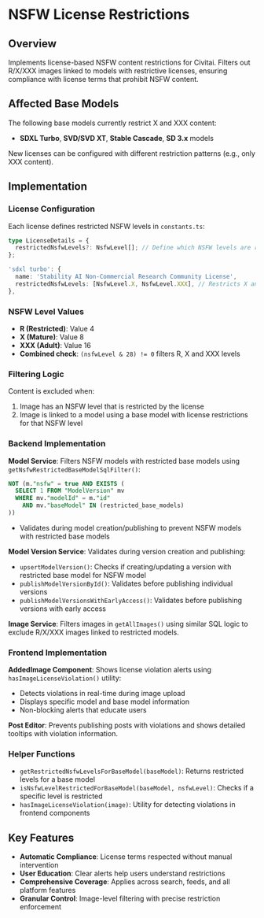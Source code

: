 # NSFW License Restrictions

## Overview

Implements license-based NSFW content restrictions for Civitai. Filters out R/X/XXX images linked to models with restrictive licenses, ensuring compliance with license terms that prohibit NSFW content.

## Affected Base Models

The following base models currently restrict X and XXX content:

- **SDXL Turbo**, **SVD/SVD XT**, **Stable Cascade**, **SD 3.x** models

New licenses can be configured with different restriction patterns (e.g., only XXX content).

## Implementation

### License Configuration

Each license defines restricted NSFW levels in `constants.ts`:

```typescript
type LicenseDetails = {
  restrictedNsfwLevels?: NsfwLevel[]; // Define which NSFW levels are restricted
};

'sdxl turbo': {
  name: 'Stability AI Non-Commercial Research Community License',
  restrictedNsfwLevels: [NsfwLevel.X, NsfwLevel.XXX], // Restricts X and XXX content
},
```

### NSFW Level Values

- **R (Restricted)**: Value 4
- **X (Mature)**: Value 8
- **XXX (Adult)**: Value 16
- **Combined check**: `(nsfwLevel & 28) != 0` filters R, X and XXX levels

### Filtering Logic

Content is excluded when:

1. Image has an NSFW level that is restricted by the license
2. Image is linked to a model using a base model with license restrictions for that NSFW level

### Backend Implementation

**Model Service**: Filters NSFW models with restricted base models using `getNsfwRestrictedBaseModelSqlFilter()`:

```sql
NOT (m."nsfw" = true AND EXISTS (
  SELECT 1 FROM "ModelVersion" mv
  WHERE mv."modelId" = m."id"
    AND mv."baseModel" IN (restricted_base_models)
))
```

- Validates during model creation/publishing to prevent NSFW models with restricted base models

**Model Version Service**: Validates during version creation and publishing:

- `upsertModelVersion()`: Checks if creating/updating a version with restricted base model for NSFW model
- `publishModelVersionById()`: Validates before publishing individual versions
- `publishModelVersionsWithEarlyAccess()`: Validates before publishing versions with early access

**Image Service**: Filters images in `getAllImages()` using similar SQL logic to exclude R/X/XXX images linked to restricted models.

### Frontend Implementation

**AddedImage Component**: Shows license violation alerts using `hasImageLicenseViolation()` utility:

- Detects violations in real-time during image upload
- Displays specific model and base model information
- Non-blocking alerts that educate users

**Post Editor**: Prevents publishing posts with violations and shows detailed tooltips with violation information.

### Helper Functions

- `getRestrictedNsfwLevelsForBaseModel(baseModel)`: Returns restricted levels for a base model
- `isNsfwLevelRestrictedForBaseModel(baseModel, nsfwLevel)`: Checks if a specific level is restricted
- `hasImageLicenseViolation(image)`: Utility for detecting violations in frontend components

## Key Features

- **Automatic Compliance**: License terms respected without manual intervention
- **User Education**: Clear alerts help users understand restrictions
- **Comprehensive Coverage**: Applies across search, feeds, and all platform features
- **Granular Control**: Image-level filtering with precise restriction enforcement
